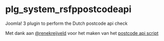 # plg_system_rsfppostcodeapi
Joomla! 3 plugin to perform the Dutch postcode api check

Met dank aan [@renekreijveld](https://github.com/renekreijveld/) voor het maken van het [postcode api script](https://github.com/renekreijveld/postcodeapi)
